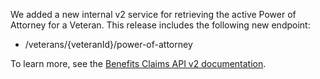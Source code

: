 We added a new internal v2 service for retrieving the active Power of Attorney for a Veteran. This release includes the following new endpoint:
* /veterans/{veteranId}/power-of-attorney

To learn more, see the [Benefits Claims API v2 documentation](https://developer.va.gov/explore/benefits/docs/claims?version=current).
